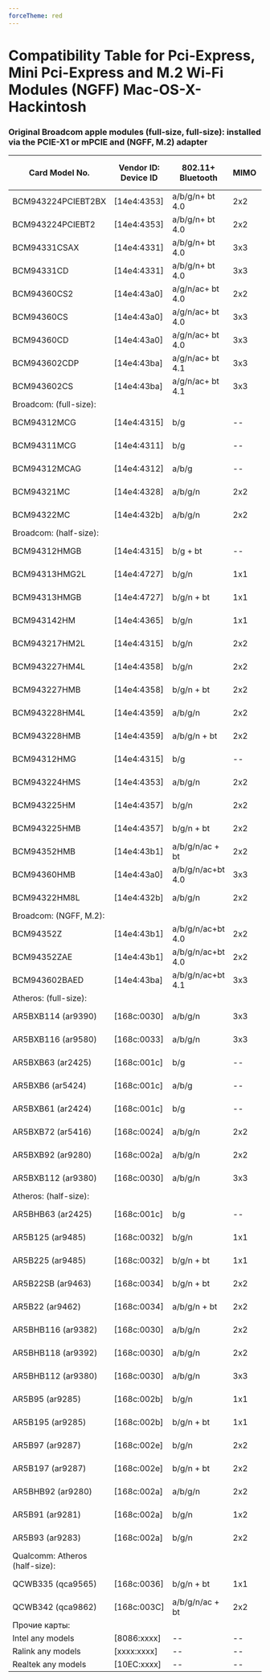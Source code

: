 ```yaml
---
forceTheme: red
---
```


# Compatibility Table for Pci-Express, Mini Pci-Express and M.2 Wi-Fi Modules (NGFF) Mac-OS-X-Hackintosh
### Original Broadcom apple modules (full-size, full-size): installed via the PCIE-X1 or mPCIE and (NGFF, M.2) adapter

| Card Model No.                                                                                                                      | Vendor ID: Device ID | 802.11+ Bluetooth | MIMO | Range       | Speed 2.4GHz    | Speed 5GHz    | Mac OS X 10.6 Support    | Mac OS X 10.7 Support    | Mac OS X 10.8 Support    | Mac OS X 10.9/10/11/12/13 Support   | Mac OS X 10.14 Support   |
|-------------------------------------------------------------------------------------------------------------------------------------|----------------------|-------------------|------|-------------|-----------------|---------------|--------------------------|--------------------------|--------------------------|-------------------------------------|--------------------------|
| BCM943224PCIEBT2BX                                                                                                                  | [14e4:4353]          | a/b/g/n+ bt 4.0   | 2x2  | 2.4 и 5 GHz | 150 Mbit/s      | 300 Mbit/s    | --                       | YES                      | YES                      | YES                                 | YES                      |
| BCM943224PCIEBT2                                                                                                                    | [14e4:4353]          | a/b/g/n+ bt 4.0   | 2x2  | 2.4 и 5 GHz | 150 Mbit/s      | 300 Mbit/s    | --                       | YES                      | YES                      | YES                                 | YES                      |
| BCM94331CSAX                                                                                                                        | [14e4:4331]          | a/b/g/n+ bt 4.0   | 3x3  | 2.4 и 5 GHz | 150 Mbit/s      | 450 Mbit/s    | --                       | --                       | 10.8.5+YES               | YES                                 | YES                      |
| BCM94331CD                                                                                                                          | [14e4:4331]          | a/b/g/n+ bt 4.0   | 3x3  | 2.4 и 5 GHz | 150 Mbit/s      | 450 Mbit/s    | --                       | --                       | 10.8.5+YES               | YES                                 | YES                      |
| BCM94360CS2                                                                                                                         | [14e4:43a0]          | a/g/n/ac+ bt 4.0  | 2x2  | 2.4 и 5 GHz | 225 Mbit/s      | 867 Mbit/s    | --                       | --                       | --                       | YES                                 | YES                      |
| BCM94360CS                                                                                                                          | [14e4:43a0]          | a/g/n/ac+ bt 4.0  | 3x3  | 2.4 и 5 GHz | 225 Mbit/s      | 1300 Mbit/s   | --                       | --                       | --                       | YES                                 | YES                      |
| BCM94360CD                                                                                                                          | [14e4:43a0]          | a/g/n/ac+ bt 4.0  | 3x3  | 2.4 и 5 GHz | 225 Mbit/s      | 1300 Mbit/s   | --                       | --                       | --                       | YES                                 | YES                      |
| BCM943602CDP                                                                                                                        | [14e4:43ba]          | a/g/n/ac+ bt 4.1  | 3x3  | 2.4 и 5 GHz | 225 Mbit/s      | 1300 Mbit/s   | --                       | --                       | --                       | YES                                 | YES                      |
| BCM943602CS                                                                                                                         | [14e4:43ba]          | a/g/n/ac+ bt 4.1  | 3x3  | 2.4 и 5 GHz | 225 Mbit/s      | 1300 Mbit/s   | --                       | --                       | --                       | YES                                 | YES                      |
| Broadcom: (full-size):                                                                                                              |                      |                   |      |             |                 |               |                          |                          |                          |                                     |                          |
| BCM94312MCG                                                                                                                         | [14e4:4315]          | b/g               | --   | 2.4 GHz     | 54 Mbit/s       | --            | DeviceID fix             | NO                       | NO                       | NO                                  | NO                       |
| BCM94311MCG                                                                                                                         | [14e4:4311]          | b/g               | --   | 2.4 GHz     | 54 Mbit/s       | --            | YES                      | NO                       | NO                       | NO                                  | NO                       |
| BCM94312MCAG                                                                                                                        | [14e4:4312]          | a/b/g             | --   | 2.4 и 5 GHz | 54 Mbit/s       | --            | YES                      | NO                       | NO                       | NO                                  | NO                       |
| BCM94321MC                                                                                                                          | [14e4:4328]          | a/b/g/n           | 2x2  | 2.4 и 5 GHz | 150 Mbit/s      | 300 Mbit/s    | YES                      | NO                       | NO                       | NO                                  | NO                       |
| BCM94322MC                                                                                                                          | [14e4:432b]          | a/b/g/n           | 2x2  | 2.4 и 5 GHz | 150 Mbit/s      | 300 Mbit/s    | YES                      | YES                      | YES                      | YES                                 | YES                      |
| Broadcom: (half-size):                                                                                                              |                      |                   |      |             |                 |               |                          |                          |                          |                                     |                          |
| BCM94312HMGB                                                                                                                        | [14e4:4315]          | b/g + bt          | --   | 2.4 GHz     | 54 Mbit/s       | --            | NO                       | NO                       | NO                       | NO                                  | NO                       |
| BCM94313HMG2L                                                                                                                       | [14e4:4727]          | b/g/n             | 1x1  | 2.4 GHz     | 75 Mbit/s       | --            | NO                       | NO                       | NO                       | NO                                  | NO                       |
| BCM94313HMGB                                                                                                                        | [14e4:4727]          | b/g/n + bt        | 1x1  | 2.4 GHz     | 75 Mbit/s       | --            | NO                       | NO                       | NO                       | NO                                  | NO                       |
| BCM943142HM                                                                                                                         | [14e4:4365]          | b/g/n             | 1x1  | 2.4 GHz     | 75 Mbit/s       | --            | NO                       | NO                       | NO                       | NO                                  | NO                       |
| BCM943217HM2L                                                                                                                       | [14e4:4315]          | b/g/n             | 2x2  | 2.4 GHz     | 150 Mbit/s      | --            | NO                       | NO                       | NO                       | NO                                  | NO                       |
| BCM943227HM4L                                                                                                                       | [14e4:4358]          | b/g/n             | 2x2  | 2.4 GHz     | 150 Mbit/s      | --            | NO                       | NO                       | NO                       | NO                                  | NO                       |
| BCM943227HMB                                                                                                                        | [14e4:4358]          | b/g/n + bt        | 2x2  | 2.4 GHz     | 150 Mbit/s      | --            | NO                       | NO                       | NO                       | NO                                  | NO                       |
| BCM943228HM4L                                                                                                                       | [14e4:4359]          | a/b/g/n           | 2x2  | 2.4 и 5 GHz | 150 Mbit/s      | 300 Mbit/s    | NO                       | NO                       | NO                       | NO                                  | NO                       |
| BCM943228HMB                                                                                                                        | [14e4:4359]          | a/b/g/n + bt      | 2x2  | 2.4 и 5 GHz | 150 Mbit/s      | 300 Mbit/s    | NO                       | NO                       | NO                       | NO                                  | NO                       |
| BCM94312HMG                                                                                                                         | [14e4:4315]          | b/g               | --   | 2.4 GHz     | 54 Mbit/s       | --            | DeviceID fix             | NO                       | NO                       | NO                                  | NO                       |
| BCM943224HMS                                                                                                                        | [14e4:4353]          | a/b/g/n           | 2x2  | 2.4 и 5 GHz | 150 Mbit/s      | 300 Mbit/s    | NO                       | NO                       | 10.8.5+DeviceID fix      | DeviceID fix                        | DeviceID fix             |
| BCM943225HM                                                                                                                         | [14e4:4357]          | b/g/n             | 2x2  | 2.4 GHz     | 150 Mbit/s      | --            | NO                       | NO                       | 10.8.5+DeviceID fix      | DeviceID fix                        | DeviceID fix             |
| BCM943225HMB                                                                                                                        | [14e4:4357]          | b/g/n + bt        | 2x2  | 2.4 GHz     | 150 Mbit/s      | --            | NO                       | NO                       | 10.8.5+DeviceID fix      | DeviceID fix                        | DeviceID fix             |
| BCM94352HMB                                                                                                                         | [14e4:43b1]          | a/b/g/n/ac + bt   | 2x2  | 2.4 и 5 GHz | 150 Mbit/s      | 867 Mbit/s    | NO                       | NO                       | 10.8.5+DeviceID fix      | DeviceID fix                        | DeviceID fix             |
| BCM94360HMB                                                                                                                         | [14e4:43a0]          | a/b/g/n/ac+bt 4.0 | 3x3  | 2.4 и 5 GHz | 225 Mbit/s      | 1300 Mbit/s   | NO                       | NO                       | YES                      | YES                                 | YES                      |
| BCM94322HM8L                                                                                                                        | [14e4:432b]          | a/b/g/n           | 2x2  | 2.4 и 5 GHz | 150 Mbit/s      | 300 Mbit/s    | YES                      | YES                      | YES                      | YES                                 | YES                      |
| Broadcom: (NGFF, M.2):                                                                                                              |                      |                   |      |             |                 |               |                          |                          |                          |                                     |                          |
| BCM94352Z                                                                                                                           | [14e4:43b1]          | a/b/g/n/ac+bt 4.0 | 2x2  | 2.4 и 5 GHz | 150 Mbit/s      | 867 Mbit/s    | --                       | --                       | --                       | DeviceID fix                        | DeviceID fix             |
| BCM94352ZAE                                                                                                                         | [14e4:43b1]          | a/b/g/n/ac+bt 4.0 | 2x2  | 2.4 и 5 GHz | 150 Mbit/s      | 867 Mbit/s    | --                       | --                       | --                       | DeviceID fix                        | DeviceID fix             |
| BCM943602BAED                                                                                                                       | [14e4:43ba]          | a/b/g/n/ac+bt 4.1 | 3x3  | 2.4 и 5 GHz | 150 Mbit/s      | 1300 Mbit/s   | --                       | --                       | --                       | YES                                 | YES                      |
| Atheros: (full-size):                                                                                                               |                      |                   |      |             |                 |               |                          |                          |                          |                                     |                          |
| AR5BXB114 (ar9390)                                                                                                                  | [168c:0030]          | a/b/g/n           | 3x3  | 2.4 и 5 GHz | 225 Mbit/s      | 450 Mbit/s    | NO                       | NO                       | NO                       | NO                                  | NO                       |
| AR5BXB116 (ar9580)                                                                                                                  | [168c:0033]          | a/b/g/n           | 3x3  | 2.4 и 5 GHz | 225 Mbit/s      | 450 Mbit/s    | NO                       | NO                       | NO                       | NO                                  | NO                       |
| AR5BXB63 (ar2425)                                                                                                                   | [168c:001c]          | b/g               | --   | 2.4 GHz     | 54 Mbit/s       | --            | NO                       | NO                       | NO                       | NO                                  | NO                       |
| AR5BXB6 (ar5424)                                                                                                                    | [168c:001c]          | a/b/g             | --   | 2.4 и 5 GHz | 54 Mbit/s       | 54 Mbit/s     | YES                      | NO                       | NO                       | NO                                  | NO                       |
| AR5BXB61 (ar2424)                                                                                                                   | [168c:001c]          | b/g               | --   | 2.4 GHz     | 54 Mbit/s       | --            | YES                      | NO                       | NO                       | NO                                  | NO                       |
| AR5BXB72 (ar5416)                                                                                                                   | [168c:0024]          | a/b/g/n           | 2x2  | 2.4 и 5 GHz | 150 Mbit/s      | 300 Mbit/s    | YES                      | NO                       | NO                       | NO                                  | NO                       |
| AR5BXB92 (ar9280)                                                                                                                   | [168c:002a]          | a/b/g/n           | 2x2  | 2.4 и 5 GHz | 150 Mbit/s      | 300 Mbit/s    | YES                      | YES                      | YES                      | YES                                 | DeviceID fix             |
| AR5BXB112 (ar9380)                                                                                                                  | [168c:0030]          | a/b/g/n           | 3x3  | 2.4 и 5 GHz | 225 Mbit/s      | 450 Mbit/s    | 10.6.8+DeviceID fix      | YES                      | YES                      | YES                                 | DeviceID fix             |
| Atheros: (half-size):                                                                                                               |                      |                   |      |             |                 |               |                          |                          |                          |                                     |                          |
| AR5BHB63 (ar2425)                                                                                                                   | [168c:001c]          | b/g               | --   | 2.4 GHz     | 54 Mbit/s       | --            | NO                       | NO                       | NO                       | NO                                  | NO                       |
| AR5B125 (ar9485)                                                                                                                    | [168c:0032]          | b/g/n             | 1x1  | 2.4 GHz     | 75 Mbit/s       | --            | NO                       | NO                       | NO                       | NO                                  | NO                       |
| AR5B225 (ar9485)                                                                                                                    | [168c:0032]          | b/g/n + bt        | 1x1  | 2.4 GHz     | 75 Mbit/s       | --            | NO                       | NO                       | NO                       | NO                                  | NO                       |
| AR5B22SB (ar9463)                                                                                                                   | [168c:0034]          | b/g/n + bt        | 2x2  | 2.4 GHz     | 150 Mbit/s      | --            | NO                       | NO                       | NO                       | NO                                  | NO                       |
| AR5B22 (ar9462)                                                                                                                     | [168c:0034]          | a/b/g/n + bt      | 2x2  | 2.4 и 5 GHz | 150 Mbit/s      | 300 Mbit/s    | NO                       | NO                       | NO                       | NO                                  | NO                       |
| AR5BHB116 (ar9382)                                                                                                                  | [168c:0030]          | a/b/g/n           | 2x2  | 2.4 и 5 GHz | 150 Mbit/s      | 300 Mbit/s    | NO                       | NO                       | NO                       | NO                                  | NO                       |
| AR5BHB118 (ar9392)                                                                                                                  | [168c:0030]          | a/b/g/n           | 2x2  | 2.4 и 5 GHz | 150 Mbit/s      | 300 Mbit/s    | NO                       | NO                       | NO                       | NO                                  | NO                       |
| AR5BHB112 (ar9380)                                                                                                                  | [168c:0030]          | a/b/g/n           | 3x3  | 2.4 и 5 GHz | 225 Mbit/s      | 450 Mbit/s    | NO                       | NO                       | NO                       | NO                                  | NO                       |
| AR5B95 (ar9285)                                                                                                                     | [168c:002b]          | b/g/n             | 1x1  | 2.4 GHz     | 75 Mbit/s       | --            | 10.6.8+DeviceID fix      | DeviceID fix             | DeviceID fix             | DeviceID fix                        | DeviceID fix             |
| AR5B195 (ar9285)                                                                                                                    | [168c:002b]          | b/g/n + bt        | 1x1  | 2.4 GHz     | 75 Mbit/s       | --            | 10.6.8+DeviceID fix      | DeviceID fix             | DeviceID fix             | DeviceID fix                        | DeviceID fix             |
| AR5B97 (ar9287)                                                                                                                     | [168c:002e]          | b/g/n             | 2x2  | 2.4 GHz     | 150 Mbit/s      | --            | 10.6.8+DeviceID fix      | DeviceID fix             | DeviceID fix             | DeviceID fix                        | DeviceID fix             |
| AR5B197 (ar9287)                                                                                                                    | [168c:002e]          | b/g/n + bt        | 2x2  | 2.4 GHz     | 150 Mbit/s      | --            | 10.6.8+DeviceID fix      | DeviceID fix             | DeviceID fix             | DeviceID fix                        | DeviceID fix             |
| AR5BHB92 (ar9280)                                                                                                                   | [168c:002a]          | a/b/g/n           | 2x2  | 2.4 и 5 GHz | 150 Mbit/s      | 300 Mbit/s    | YES                      | YES                      | YES                      | YES                                 | DeviceID fix             |
| AR5B91 (ar9281)                                                                                                                     | [168c:002a]          | b/g/n             | 1x2  | 2.4 GHz     | 75 Mbit/s       | --            | YES                      | YES                      | YES                      | YES                                 | DeviceID fix             |
| AR5B93 (ar9283)                                                                                                                     | [168c:002a]          | b/g/n             | 2x2  | 2.4 GHz     | 150 Mbit/s      | --            | YES                      | YES                      | YES                      | YES                                 | DeviceID fix             |
| Qualcomm: Atheros (half-size):                                                                                                      |                      |                   |      |             |                 |               |                          |                          |                          |                                     |                          |
| QCWB335 (qca9565)                                                                                                                   | [168c:0036]          | b/g/n + bt        | 1x1  | 2.4 GHz     | 75 Mbit/s       | --            | NO                       | NO                       | NO                       | NO                                  | NO                       |
| QCWB342 (qca9862)                                                                                                                   | [168c:003C]          | a/b/g/n/ac + bt   | 2x2  | 2.4 и 5 GHz | 150 Mbit/s      | 867 Mbit/s    | NO                       | NO                       | NO                       | NO                                  | NO                       |
| Прочие карты:                                                                                                                       |                      |                   |      |             |                 |               |                          |                          |                          |                                     |                          |
| Intel any models                                                                                                                    | [8086:xxxx]          | --                | --   | --          | --              | --            | NO                       | NO                       | NO                       | NO                                  | NO                       |
| Ralink any models                                                                                                                   | [xxxx:xxxx]          | --                | --   | --          | --              | --            | NO                       | NO                       | NO                       | NO                                  | NO                       |
| Realtek any models                                                                                                                  | [10EC:xxxx]          | --                | --   | --          | --              | --            | NO                       | NO                       | NO                       | NO                                  | NO                       |                                                                                                  | [10EC:xxxx]          | --                | --   | --          | --              | --            | NO                       | NO                       | NO                       | NO                                  | NO                       |